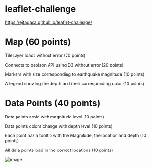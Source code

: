 # leaflet-challenge
https://ejtagaca.github.io/leaflet-challenge/

# Map (60 points)
TileLayer loads without error (20 points)

Connects to geojson API using D3 without error (20 points)

Markers with size corresponding to earthquake magnitude (10 points)

A legend showing the depth and their corresponding color (10 points)

# Data Points (40 points)
Data points scale with magnitude level (10 points)

Data points colors change with depth level (10 points)

Each point has a tooltip with the Magnitude, the location and depth (10 points)

All data points load in the correct locations (10 points)

![image](https://github.com/ejtagaca/leaflet-challenge/assets/16442065/0523efe0-764c-4e7d-b869-f7a72ecd4992)

